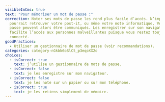 ```yaml
---
visibleInCms: true
text: "Pour mémoriser un mot de passe :"
correction: Noter ses mots de passe les rend plus facile d’accès. N’importe qui
  pourrait retrouver votre post-it, ou même votre note informatique. Vos mots de
  passe peuvent alors être communiqués. Les enregistrer sur son navigateur
  facilite l’accès aux personnes malveillantes puisque vous restez toujours
  connecté.
goodPractices:
  - Utiliser un gestionnaire de mot de passe (voir recommandations).
categories: category-nGkbk6oSlC5_p3eqoXX2o
choices:
  - isCorrect: true
    text: j’utilise un gestionnaire de mots de passe.
  - isCorrect: false
    text: je les enregistre sur mon navigateur.
  - isCorrect: false
    text: je les note sur un papier ou sur mon téléphone.
  - isCorrect: true
    text: je les retiens simplement de mémoire.
---
```

